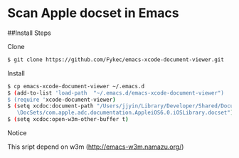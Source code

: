 Scan Apple docset in Emacs
======

##Install Steps

Clone

```bash
$ git clone https://github.com/Fykec/emacs-xcode-document-viewer.git
```

Install

```bash
$ cp emacs-xcode-document-viewer ~/.emacs.d
$ (add-to-list 'load-path  "~/.emacs.d/emacs-xcode-document-viewer")
$ (require 'xcode-document-viewer)
$ (setq xcdoc:document-path "/Users/jjyin/Library/Developer/Shared/Documentation/\
   \DocSets/com.apple.adc.documentation.AppleiOS6.0.iOSLibrary.docset")
$ (setq xcdoc:open-w3m-other-buffer t)
```

Notice

This sript depend on w3m (http://emacs-w3m.namazu.org/)